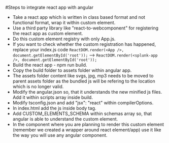 #Steps to integrate react app with angular

- Take a react app which is written in class based format and not functional format, wrap it within custom element.
- Use a third party library like "react-to-webcomponent" for registering the react app as custom element.
- Do this custom element registry with only App.js. 
- If you want to check whether the custom registration has happened, replace your index.js code
    `ReactDOM.render(<App />, document.getElementById('root'));` --> `ReactDOM.render(<splunk-app />, document.getElementById('root'));`
- Build the react app - npm run build.
- Copy the build folder to assets folder within angular app.
- The assets folder content like svgs, jpg, mp3 needs to be moved to parent assets folder as the bundled js will be refering to the location which is no longer valid.
- Modify the angular.json so, that it understands the new minified js files. Add it within scripts array inside build.
- Modify tsconfig.json and add "jsx": "react" within compilerOptions.
- In index.html add the js inside body tag.
- Add CUSTOM_ELEMENTS_SCHEMA within schemas array so, that angular is able to understand the custom element.
- In the component where you are planning to render this custom element (remember we created a wrapper around react element/app) use it like the way you will use any angular component.
